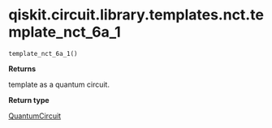 <span id="qiskit-circuit-library-templates-nct-template-nct-6a-1" />

# qiskit.circuit.library.templates.nct.template\_nct\_6a\_1

<span id="undefined" />

`template_nct_6a_1()`

**Returns**

template as a quantum circuit.

**Return type**

[QuantumCircuit](qiskit.circuit.QuantumCircuit#qiskit.circuit.QuantumCircuit "qiskit.circuit.QuantumCircuit")
